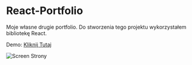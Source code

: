 # React-Portfolio
Moje własne drugie portfolio.
Do stworzenia tego projektu wykorzystałem bibliotekę React.

Demo: <a href="https://rafi9898.github.io/portfolio/">Kliknij Tutaj</a>


<img src="https://rpodraza.pl/img/projekty/react-portfolio.png" alt="Screen Strony" />
